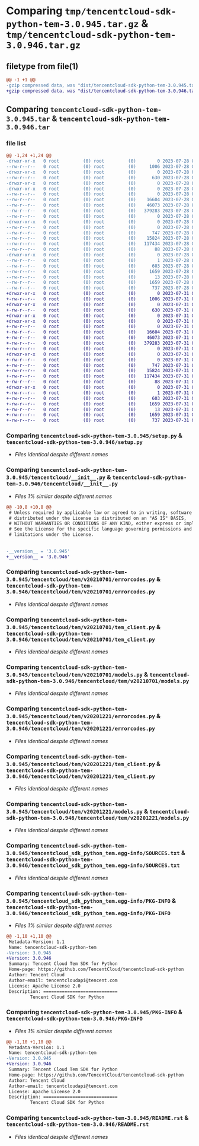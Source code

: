 # Comparing `tmp/tencentcloud-sdk-python-tem-3.0.945.tar.gz` & `tmp/tencentcloud-sdk-python-tem-3.0.946.tar.gz`

## filetype from file(1)

```diff
@@ -1 +1 @@
-gzip compressed data, was "dist/tencentcloud-sdk-python-tem-3.0.945.tar", last modified: Fri Jul 28 00:37:00 2023, max compression
+gzip compressed data, was "dist/tencentcloud-sdk-python-tem-3.0.946.tar", last modified: Mon Jul 31 00:37:20 2023, max compression
```

## Comparing `tencentcloud-sdk-python-tem-3.0.945.tar` & `tencentcloud-sdk-python-tem-3.0.946.tar`

### file list

```diff
@@ -1,24 +1,24 @@
-drwxr-xr-x   0 root         (0) root         (0)        0 2023-07-28 00:37:00.000000 tencentcloud-sdk-python-tem-3.0.945/
--rw-r--r--   0 root         (0) root         (0)     1006 2023-07-28 00:37:00.000000 tencentcloud-sdk-python-tem-3.0.945/setup.py
-drwxr-xr-x   0 root         (0) root         (0)        0 2023-07-28 00:37:00.000000 tencentcloud-sdk-python-tem-3.0.945/tencentcloud/
--rw-r--r--   0 root         (0) root         (0)      630 2023-07-28 00:37:00.000000 tencentcloud-sdk-python-tem-3.0.945/tencentcloud/__init__.py
-drwxr-xr-x   0 root         (0) root         (0)        0 2023-07-28 00:37:00.000000 tencentcloud-sdk-python-tem-3.0.945/tencentcloud/tem/
-drwxr-xr-x   0 root         (0) root         (0)        0 2023-07-28 00:37:00.000000 tencentcloud-sdk-python-tem-3.0.945/tencentcloud/tem/v20210701/
--rw-r--r--   0 root         (0) root         (0)        0 2023-07-28 00:37:00.000000 tencentcloud-sdk-python-tem-3.0.945/tencentcloud/tem/v20210701/__init__.py
--rw-r--r--   0 root         (0) root         (0)    16604 2023-07-28 00:37:00.000000 tencentcloud-sdk-python-tem-3.0.945/tencentcloud/tem/v20210701/errorcodes.py
--rw-r--r--   0 root         (0) root         (0)    46073 2023-07-28 00:37:00.000000 tencentcloud-sdk-python-tem-3.0.945/tencentcloud/tem/v20210701/tem_client.py
--rw-r--r--   0 root         (0) root         (0)   379283 2023-07-28 00:37:00.000000 tencentcloud-sdk-python-tem-3.0.945/tencentcloud/tem/v20210701/models.py
--rw-r--r--   0 root         (0) root         (0)        0 2023-07-28 00:37:00.000000 tencentcloud-sdk-python-tem-3.0.945/tencentcloud/tem/__init__.py
-drwxr-xr-x   0 root         (0) root         (0)        0 2023-07-28 00:37:00.000000 tencentcloud-sdk-python-tem-3.0.945/tencentcloud/tem/v20201221/
--rw-r--r--   0 root         (0) root         (0)        0 2023-07-28 00:37:00.000000 tencentcloud-sdk-python-tem-3.0.945/tencentcloud/tem/v20201221/__init__.py
--rw-r--r--   0 root         (0) root         (0)      747 2023-07-28 00:37:00.000000 tencentcloud-sdk-python-tem-3.0.945/tencentcloud/tem/v20201221/errorcodes.py
--rw-r--r--   0 root         (0) root         (0)    15824 2023-07-28 00:37:00.000000 tencentcloud-sdk-python-tem-3.0.945/tencentcloud/tem/v20201221/tem_client.py
--rw-r--r--   0 root         (0) root         (0)   117434 2023-07-28 00:37:00.000000 tencentcloud-sdk-python-tem-3.0.945/tencentcloud/tem/v20201221/models.py
--rw-r--r--   0 root         (0) root         (0)       88 2023-07-28 00:37:00.000000 tencentcloud-sdk-python-tem-3.0.945/setup.cfg
-drwxr-xr-x   0 root         (0) root         (0)        0 2023-07-28 00:37:00.000000 tencentcloud-sdk-python-tem-3.0.945/tencentcloud_sdk_python_tem.egg-info/
--rw-r--r--   0 root         (0) root         (0)        1 2023-07-28 00:37:00.000000 tencentcloud-sdk-python-tem-3.0.945/tencentcloud_sdk_python_tem.egg-info/dependency_links.txt
--rw-r--r--   0 root         (0) root         (0)      603 2023-07-28 00:37:00.000000 tencentcloud-sdk-python-tem-3.0.945/tencentcloud_sdk_python_tem.egg-info/SOURCES.txt
--rw-r--r--   0 root         (0) root         (0)     1659 2023-07-28 00:37:00.000000 tencentcloud-sdk-python-tem-3.0.945/tencentcloud_sdk_python_tem.egg-info/PKG-INFO
--rw-r--r--   0 root         (0) root         (0)       13 2023-07-28 00:37:00.000000 tencentcloud-sdk-python-tem-3.0.945/tencentcloud_sdk_python_tem.egg-info/top_level.txt
--rw-r--r--   0 root         (0) root         (0)     1659 2023-07-28 00:37:00.000000 tencentcloud-sdk-python-tem-3.0.945/PKG-INFO
--rw-r--r--   0 root         (0) root         (0)      737 2023-07-28 00:37:00.000000 tencentcloud-sdk-python-tem-3.0.945/README.rst
+drwxr-xr-x   0 root         (0) root         (0)        0 2023-07-31 00:37:20.000000 tencentcloud-sdk-python-tem-3.0.946/
+-rw-r--r--   0 root         (0) root         (0)     1006 2023-07-31 00:37:20.000000 tencentcloud-sdk-python-tem-3.0.946/setup.py
+drwxr-xr-x   0 root         (0) root         (0)        0 2023-07-31 00:37:20.000000 tencentcloud-sdk-python-tem-3.0.946/tencentcloud/
+-rw-r--r--   0 root         (0) root         (0)      630 2023-07-31 00:37:20.000000 tencentcloud-sdk-python-tem-3.0.946/tencentcloud/__init__.py
+drwxr-xr-x   0 root         (0) root         (0)        0 2023-07-31 00:37:20.000000 tencentcloud-sdk-python-tem-3.0.946/tencentcloud/tem/
+drwxr-xr-x   0 root         (0) root         (0)        0 2023-07-31 00:37:20.000000 tencentcloud-sdk-python-tem-3.0.946/tencentcloud/tem/v20210701/
+-rw-r--r--   0 root         (0) root         (0)        0 2023-07-31 00:37:20.000000 tencentcloud-sdk-python-tem-3.0.946/tencentcloud/tem/v20210701/__init__.py
+-rw-r--r--   0 root         (0) root         (0)    16604 2023-07-31 00:37:20.000000 tencentcloud-sdk-python-tem-3.0.946/tencentcloud/tem/v20210701/errorcodes.py
+-rw-r--r--   0 root         (0) root         (0)    46073 2023-07-31 00:37:20.000000 tencentcloud-sdk-python-tem-3.0.946/tencentcloud/tem/v20210701/tem_client.py
+-rw-r--r--   0 root         (0) root         (0)   379283 2023-07-31 00:37:20.000000 tencentcloud-sdk-python-tem-3.0.946/tencentcloud/tem/v20210701/models.py
+-rw-r--r--   0 root         (0) root         (0)        0 2023-07-31 00:37:20.000000 tencentcloud-sdk-python-tem-3.0.946/tencentcloud/tem/__init__.py
+drwxr-xr-x   0 root         (0) root         (0)        0 2023-07-31 00:37:20.000000 tencentcloud-sdk-python-tem-3.0.946/tencentcloud/tem/v20201221/
+-rw-r--r--   0 root         (0) root         (0)        0 2023-07-31 00:37:20.000000 tencentcloud-sdk-python-tem-3.0.946/tencentcloud/tem/v20201221/__init__.py
+-rw-r--r--   0 root         (0) root         (0)      747 2023-07-31 00:37:20.000000 tencentcloud-sdk-python-tem-3.0.946/tencentcloud/tem/v20201221/errorcodes.py
+-rw-r--r--   0 root         (0) root         (0)    15824 2023-07-31 00:37:20.000000 tencentcloud-sdk-python-tem-3.0.946/tencentcloud/tem/v20201221/tem_client.py
+-rw-r--r--   0 root         (0) root         (0)   117434 2023-07-31 00:37:20.000000 tencentcloud-sdk-python-tem-3.0.946/tencentcloud/tem/v20201221/models.py
+-rw-r--r--   0 root         (0) root         (0)       88 2023-07-31 00:37:20.000000 tencentcloud-sdk-python-tem-3.0.946/setup.cfg
+drwxr-xr-x   0 root         (0) root         (0)        0 2023-07-31 00:37:20.000000 tencentcloud-sdk-python-tem-3.0.946/tencentcloud_sdk_python_tem.egg-info/
+-rw-r--r--   0 root         (0) root         (0)        1 2023-07-31 00:37:20.000000 tencentcloud-sdk-python-tem-3.0.946/tencentcloud_sdk_python_tem.egg-info/dependency_links.txt
+-rw-r--r--   0 root         (0) root         (0)      603 2023-07-31 00:37:20.000000 tencentcloud-sdk-python-tem-3.0.946/tencentcloud_sdk_python_tem.egg-info/SOURCES.txt
+-rw-r--r--   0 root         (0) root         (0)     1659 2023-07-31 00:37:20.000000 tencentcloud-sdk-python-tem-3.0.946/tencentcloud_sdk_python_tem.egg-info/PKG-INFO
+-rw-r--r--   0 root         (0) root         (0)       13 2023-07-31 00:37:20.000000 tencentcloud-sdk-python-tem-3.0.946/tencentcloud_sdk_python_tem.egg-info/top_level.txt
+-rw-r--r--   0 root         (0) root         (0)     1659 2023-07-31 00:37:20.000000 tencentcloud-sdk-python-tem-3.0.946/PKG-INFO
+-rw-r--r--   0 root         (0) root         (0)      737 2023-07-31 00:37:20.000000 tencentcloud-sdk-python-tem-3.0.946/README.rst
```

### Comparing `tencentcloud-sdk-python-tem-3.0.945/setup.py` & `tencentcloud-sdk-python-tem-3.0.946/setup.py`

 * *Files identical despite different names*

### Comparing `tencentcloud-sdk-python-tem-3.0.945/tencentcloud/__init__.py` & `tencentcloud-sdk-python-tem-3.0.946/tencentcloud/__init__.py`

 * *Files 1% similar despite different names*

```diff
@@ -10,8 +10,8 @@
 # Unless required by applicable law or agreed to in writing, software
 # distributed under the License is distributed on an "AS IS" BASIS,
 # WITHOUT WARRANTIES OR CONDITIONS OF ANY KIND, either express or implied.
 # See the License for the specific language governing permissions and
 # limitations under the License.
 
 
-__version__ = '3.0.945'
+__version__ = '3.0.946'
```

### Comparing `tencentcloud-sdk-python-tem-3.0.945/tencentcloud/tem/v20210701/errorcodes.py` & `tencentcloud-sdk-python-tem-3.0.946/tencentcloud/tem/v20210701/errorcodes.py`

 * *Files identical despite different names*

### Comparing `tencentcloud-sdk-python-tem-3.0.945/tencentcloud/tem/v20210701/tem_client.py` & `tencentcloud-sdk-python-tem-3.0.946/tencentcloud/tem/v20210701/tem_client.py`

 * *Files identical despite different names*

### Comparing `tencentcloud-sdk-python-tem-3.0.945/tencentcloud/tem/v20210701/models.py` & `tencentcloud-sdk-python-tem-3.0.946/tencentcloud/tem/v20210701/models.py`

 * *Files identical despite different names*

### Comparing `tencentcloud-sdk-python-tem-3.0.945/tencentcloud/tem/v20201221/errorcodes.py` & `tencentcloud-sdk-python-tem-3.0.946/tencentcloud/tem/v20201221/errorcodes.py`

 * *Files identical despite different names*

### Comparing `tencentcloud-sdk-python-tem-3.0.945/tencentcloud/tem/v20201221/tem_client.py` & `tencentcloud-sdk-python-tem-3.0.946/tencentcloud/tem/v20201221/tem_client.py`

 * *Files identical despite different names*

### Comparing `tencentcloud-sdk-python-tem-3.0.945/tencentcloud/tem/v20201221/models.py` & `tencentcloud-sdk-python-tem-3.0.946/tencentcloud/tem/v20201221/models.py`

 * *Files identical despite different names*

### Comparing `tencentcloud-sdk-python-tem-3.0.945/tencentcloud_sdk_python_tem.egg-info/SOURCES.txt` & `tencentcloud-sdk-python-tem-3.0.946/tencentcloud_sdk_python_tem.egg-info/SOURCES.txt`

 * *Files identical despite different names*

### Comparing `tencentcloud-sdk-python-tem-3.0.945/tencentcloud_sdk_python_tem.egg-info/PKG-INFO` & `tencentcloud-sdk-python-tem-3.0.946/tencentcloud_sdk_python_tem.egg-info/PKG-INFO`

 * *Files 1% similar despite different names*

```diff
@@ -1,10 +1,10 @@
 Metadata-Version: 1.1
 Name: tencentcloud-sdk-python-tem
-Version: 3.0.945
+Version: 3.0.946
 Summary: Tencent Cloud Tem SDK for Python
 Home-page: https://github.com/TencentCloud/tencentcloud-sdk-python
 Author: Tencent Cloud
 Author-email: tencentcloudapi@tencent.com
 License: Apache License 2.0
 Description: ============================
         Tencent Cloud SDK for Python
```

### Comparing `tencentcloud-sdk-python-tem-3.0.945/PKG-INFO` & `tencentcloud-sdk-python-tem-3.0.946/PKG-INFO`

 * *Files 1% similar despite different names*

```diff
@@ -1,10 +1,10 @@
 Metadata-Version: 1.1
 Name: tencentcloud-sdk-python-tem
-Version: 3.0.945
+Version: 3.0.946
 Summary: Tencent Cloud Tem SDK for Python
 Home-page: https://github.com/TencentCloud/tencentcloud-sdk-python
 Author: Tencent Cloud
 Author-email: tencentcloudapi@tencent.com
 License: Apache License 2.0
 Description: ============================
         Tencent Cloud SDK for Python
```

### Comparing `tencentcloud-sdk-python-tem-3.0.945/README.rst` & `tencentcloud-sdk-python-tem-3.0.946/README.rst`

 * *Files identical despite different names*

